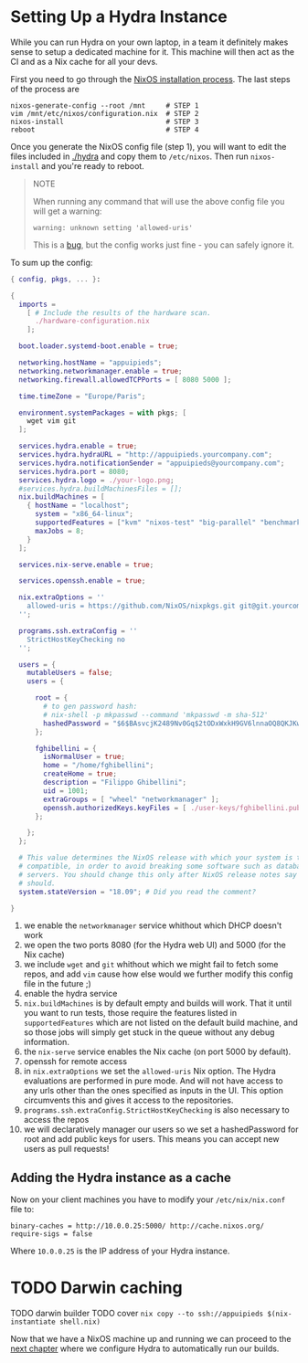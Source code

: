 
# Setting Up a Hydra Instance

While you can run Hydra on your own laptop, in a team it definitely makes sense to
setup a dedicated machine for it.
This machine will then act as the CI and as a Nix cache for all your devs.

First you need to go through the [NixOS installation process](https://nixos.org/nixos/manual/index.html#sec-installation).
The last steps of the process are

```
nixos-generate-config --root /mnt     # STEP 1
vim /mnt/etc/nixos/configuration.nix  # STEP 2
nixos-install                         # STEP 3
reboot                                # STEP 4
```

Once you generate the NixOS config file (step 1), you will want to edit the files included in [./hydra](./hydra) and copy them to `/etc/nixos`.
Then run `nixos-install` and you're ready to reboot.

> NOTE
>
> When running any command that will use the above config file you will get a warning:
>
> ```
> warning: unknown setting 'allowed-uris'
> ```
>
> This is a [bug](https://github.com/NixOS/nix/issues/2480), but the config works just fine - you can safely ignore it.

To sum up the config:

```nix
{ config, pkgs, ... }:

{
  imports =
    [ # Include the results of the hardware scan.
      ./hardware-configuration.nix
    ];

  boot.loader.systemd-boot.enable = true;

  networking.hostName = "appuipieds";
  networking.networkmanager.enable = true;
  networking.firewall.allowedTCPPorts = [ 8080 5000 ];

  time.timeZone = "Europe/Paris";

  environment.systemPackages = with pkgs; [
    wget vim git
  ];

  services.hydra.enable = true;
  services.hydra.hydraURL = "http://appuipieds.yourcompany.com";
  services.hydra.notificationSender = "appuipieds@yourcompany.com";
  services.hydra.port = 8080;
  services.hydra.logo = ./your-logo.png;
  #services.hydra.buildMachinesFiles = [];
  nix.buildMachines = [
    { hostName = "localhost";
      system = "x86_64-linux";
      supportedFeatures = ["kvm" "nixos-test" "big-parallel" "benchmark"];
      maxJobs = 8;
    }
  ];

  services.nix-serve.enable = true;

  services.openssh.enable = true;

  nix.extraOptions = ''
    allowed-uris = https://github.com/NixOS/nixpkgs.git git@git.yourcompany.com:john/projec-morpheus.git
  '';

  programs.ssh.extraConfig = ''
    StrictHostKeyChecking no
  '';

  users = {
    mutableUsers = false;
    users = {

      root = {
        # to gen password hash:
        # nix-shell -p mkpasswd --command 'mkpasswd -m sha-512'
        hashedPassword = "$6$BAsvcjK2489Nv0Gq$2tODxWxkH9GV6lnnaOQ8QKJKwvpBAtsf8uHRyogZEAapHE6t8yz7ZxqDlWtKYPjRB69006.z4hWS9wDbPS0LM0";
      };

      fghibellini = {
        isNormalUser = true;
        home = "/home/fghibellini";
        createHome = true;
        description = "Filippo Ghibellini";
        uid = 1001;
        extraGroups = [ "wheel" "networkmanager" ];
        openssh.authorizedKeys.keyFiles = [ ./user-keys/fghibellini.pubkey ];
      };

    };
  };

  # This value determines the NixOS release with which your system is to be
  # compatible, in order to avoid breaking some software such as database
  # servers. You should change this only after NixOS release notes say you
  # should.
  system.stateVersion = "18.09"; # Did you read the comment?

}
```

1. we enable the `networkmanager` service whithout which DHCP doesn't work
2. we open the two ports 8080 (for the Hydra web UI) and 5000 (for the Nix cache)
3. we include `wget` and `git` whithout which we might fail to fetch some repos, and add `vim` cause how else would we further modify this config file in the future ;)
4. enable the hydra service
5. `nix.buildMachines` is by default empty and builds will work. That it until you want to run tests, those require the features listed in `supportedFeatures` which are not listed on the default build machine, and so those jobs will simply get stuck in the queue without any debug information.
6. the `nix-serve` service enables the Nix cache (on port 5000 by default).
7. openssh for remote access
8. in `nix.extraOptions` we set the `allowed-uris` Nix option. The Hydra evaluations are performed in pure mode. And will not have access to any urls other than the ones specified as inputs in the UI. This option circumvents this and gives it access to the repositories.
9. `programs.ssh.extraConfig.StrictHostKeyChecking` is also necessary to access the repos
10. we will declaratively manager our users so we set a hashedPassword for root and add public keys for users. This means you can accept new users as pull requests!


## Adding the Hydra instance as a cache

Now on your client machines you have to modify your `/etc/nix/nix.conf` file to:

```
binary-caches = http://10.0.0.25:5000/ http://cache.nixos.org/
require-sigs = false
```

Where `10.0.0.25` is the IP address of your Hydra instance.

# TODO Darwin caching

TODO darwin builder
TODO cover `nix copy --to ssh://appuipieds $(nix-instantiate shell.nix)`

Now that we have a NixOS machine up and running we can proceed to the [next chapter](../hydra-project-config) where
we configure Hydra to automatically run our builds.
